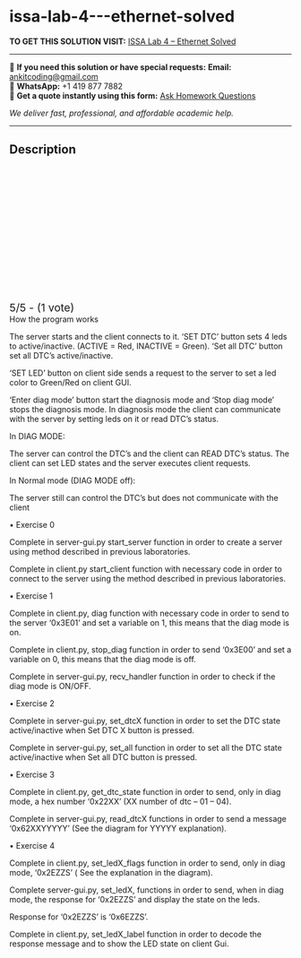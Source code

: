# issa-lab-4---ethernet-solved
**TO GET THIS SOLUTION VISIT:** [ISSA Lab 4 – Ethernet Solved](https://www.ankitcodinghub.com/product/issa-laboratory-ethernet-solved-2/)


---

📩 **If you need this solution or have special requests:** **Email:** ankitcoding@gmail.com  
📱 **WhatsApp:** +1 419 877 7882  
📄 **Get a quote instantly using this form:** [Ask Homework Questions](https://www.ankitcodinghub.com/services/ask-homework-questions/)

*We deliver fast, professional, and affordable academic help.*

---

<h2>Description</h2>



<div class="kk-star-ratings kksr-auto kksr-align-center kksr-valign-top" data-payload="{&quot;align&quot;:&quot;center&quot;,&quot;id&quot;:&quot;119114&quot;,&quot;slug&quot;:&quot;default&quot;,&quot;valign&quot;:&quot;top&quot;,&quot;ignore&quot;:&quot;&quot;,&quot;reference&quot;:&quot;auto&quot;,&quot;class&quot;:&quot;&quot;,&quot;count&quot;:&quot;1&quot;,&quot;legendonly&quot;:&quot;&quot;,&quot;readonly&quot;:&quot;&quot;,&quot;score&quot;:&quot;5&quot;,&quot;starsonly&quot;:&quot;&quot;,&quot;best&quot;:&quot;5&quot;,&quot;gap&quot;:&quot;4&quot;,&quot;greet&quot;:&quot;Rate this product&quot;,&quot;legend&quot;:&quot;5\/5 - (1 vote)&quot;,&quot;size&quot;:&quot;24&quot;,&quot;title&quot;:&quot;ISSA  Lab 4 - Ethernet Solved&quot;,&quot;width&quot;:&quot;138&quot;,&quot;_legend&quot;:&quot;{score}\/{best} - ({count} {votes})&quot;,&quot;font_factor&quot;:&quot;1.25&quot;}">

<div class="kksr-stars">

<div class="kksr-stars-inactive">
            <div class="kksr-star" data-star="1" style="padding-right: 4px">


<div class="kksr-icon" style="width: 24px; height: 24px;"></div>
        </div>
            <div class="kksr-star" data-star="2" style="padding-right: 4px">


<div class="kksr-icon" style="width: 24px; height: 24px;"></div>
        </div>
            <div class="kksr-star" data-star="3" style="padding-right: 4px">


<div class="kksr-icon" style="width: 24px; height: 24px;"></div>
        </div>
            <div class="kksr-star" data-star="4" style="padding-right: 4px">


<div class="kksr-icon" style="width: 24px; height: 24px;"></div>
        </div>
            <div class="kksr-star" data-star="5" style="padding-right: 4px">


<div class="kksr-icon" style="width: 24px; height: 24px;"></div>
        </div>
    </div>

<div class="kksr-stars-active" style="width: 138px;">
            <div class="kksr-star" style="padding-right: 4px">


<div class="kksr-icon" style="width: 24px; height: 24px;"></div>
        </div>
            <div class="kksr-star" style="padding-right: 4px">


<div class="kksr-icon" style="width: 24px; height: 24px;"></div>
        </div>
            <div class="kksr-star" style="padding-right: 4px">


<div class="kksr-icon" style="width: 24px; height: 24px;"></div>
        </div>
            <div class="kksr-star" style="padding-right: 4px">


<div class="kksr-icon" style="width: 24px; height: 24px;"></div>
        </div>
            <div class="kksr-star" style="padding-right: 4px">


<div class="kksr-icon" style="width: 24px; height: 24px;"></div>
        </div>
    </div>
</div>


<div class="kksr-legend" style="font-size: 19.2px;">
            5/5 - (1 vote)    </div>
    </div>
How the program works

The server starts and the client connects to it. ‘SET DTC’ button sets 4 leds to active/inactive. (ACTIVE = Red, INACTIVE = Green). ‘Set all DTC’ button set all DTC’s active/inactive.

‘SET LED’ button on client side sends a request to the server to set a led color to Green/Red on client GUI.

‘Enter diag mode’ button start the diagnosis mode and ‘Stop diag mode’ stops the diagnosis mode. In diagnosis mode the client can communicate with the server by setting leds on it or read DTC’s status.

In DIAG MODE:

The server can control the DTC’s and the client can READ DTC’s status. The client can set LED states and the server executes client requests.

In Normal mode (DIAG MODE off):

The server still can control the DTC’s but does not communicate with the client

• Exercise 0

Complete in server-gui.py start_server function in order to create a server using method described in previous laboratories.

Complete in client.py start_client function with necessary code in order to connect to the server using the method described in previous laboratories.

• Exercise 1

Complete in client.py, diag function with necessary code in order to send to the server ‘0x3E01’ and set a variable on 1, this means that the diag mode is on.

Complete in client.py, stop_diag function in order to send ‘0x3E00’ and set a variable on 0, this means that the diag mode is off.

Complete in server-gui.py, recv_handler function in order to check if the diag mode is ON/OFF.

• Exercise 2

Complete in server-gui.py, set_dtcX function in order to set the DTC state active/inactive when Set DTC X button is pressed.

Complete in server-gui.py, set_all function in order to set all the DTC state active/inactive when Set all DTC button is pressed.

• Exercise 3

Complete in client.py, get_dtc_state function in order to send, only in diag mode, a hex number ‘0x22XX’ (XX number of dtc – 01 – 04).

Complete in server-gui.py, read_dtcX functions in order to send a message ‘0x62XXYYYYY’ (See the diagram for YYYYY explanation).

• Exercise 4

Complete in client.py, set_ledX_flags function in order to send, only in diag mode, ‘0x2EZZS’ ( See the explanation in the diagram).

Complete server-gui.py, set_ledX, functions in order to send, when in diag mode, the response for ‘0x2EZZS’ and display the state on the leds.

Response for ‘0x2EZZS’ is ‘0x6EZZS’.

Complete in client.py, set_ledX_label function in order to decode the response message and to show the LED state on client Gui.
